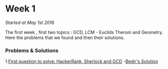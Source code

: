 # Week 1
<em>Started at May 1st 2016</em>

The first week , first two topics : GCD, LCM - Euclids Therom and Geometry. Here the problems that we found and then their solutions.

### Problems & Solutions
1.[First question to solve: HackerRank, Sherlock and GCD](https://www.hackerrank.com/challenges/sherlock-and-gcd?h_r=internal-search)
       -[Bedir's Solution]()
    
